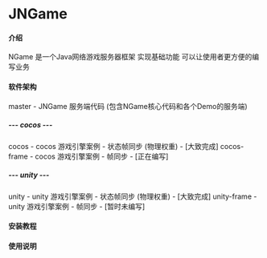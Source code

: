 # JNGame

#### 介绍
NGame 是一个Java网络游戏服务器框架 实现基础功能 可以让使用者更方便的编写业务 

#### 软件架构
master - JNGame 服务端代码 (包含NGame核心代码和各个Demo的服务端)

##### --- cocos ---
cocos - cocos 游戏引擎案例 - 状态帧同步 (物理权重) - [大致完成]
cocos-frame - cocos 游戏引擎案例 - 帧同步 - [正在编写]

##### --- unity ---
unity - unity 游戏引擎案例 - 状态帧同步 (物理权重) - [大致完成]
unity-frame - unity 游戏引擎案例 - 帧同步 - [暂时未编写]


#### 安装教程

#### 使用说明
